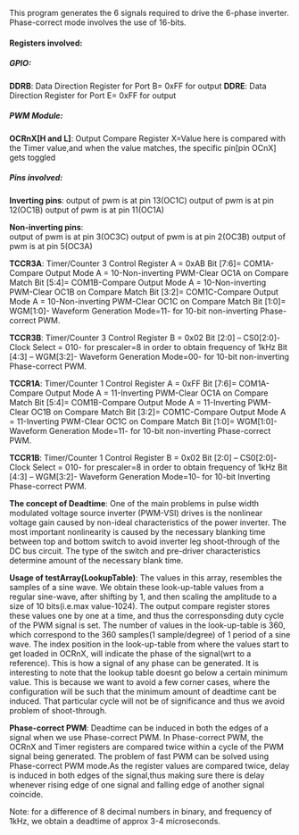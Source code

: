 This program generates the 6 signals required to drive the 6-phase inverter. Phase-correct mode involves the use of 16-bits.

#### Registers involved:

##### GPIO:
**DDRB**: Data Direction Register for Port B= 0xFF for output
**DDRE**: Data Direction Register for Port E= 0xFF for output


##### PWM Module:
**OCRnX[H and L]**: Output Compare Register X=Value here is compared with the Timer value,and when the value matches, the specific pin[pin OCnX] gets toggled

##### Pins involved:
**Inverting pins**:
output of pwm is at pin 13(OC1C)
output of pwm is at pin 12(OC1B)
output of pwm is at pin 11(OC1A)
		
**Non-inverting pins**:	 	
output of pwm is at pin 3(OC3C)
output of pwm is at pin 2(OC3B)
output of pwm is at pin 5(OC3A)

**TCCR3A**: Timer/Counter 3 Control Register A = 0xAB
Bit [7:6]= COM1A-Compare Output Mode A = 10-Non-inverting PWM-Clear OC1A on Compare Match
Bit [5:4]= COM1B-Compare Output Mode A = 10-Non-inverting PWM-Clear OC1B on Compare Match
Bit [3:2]= COM1C-Compare Output Mode A = 10-Non-inverting PWM-Clear OC1C on Compare Match
Bit [1:0]= WGM[1:0]- Waveform Generation Mode=11- for 10-bit non-inverting Phase-correct PWM.

**TCCR3B**: Timer/Counter 3 Control Register B = 0x02
Bit [2:0] – CS0[2:0]-Clock Select = 010- for prescaler=8 in order to obtain frequency of 1kHz
Bit [4:3] – WGM[3:2]- Waveform Generation Mode=00- for 10-bit non-inverting Phase-correct PWM.

**TCCR1A**: Timer/Counter 1 Control Register A = 0xFF
Bit [7:6]= COM1A-Compare Output Mode A = 11-Inverting PWM-Clear OC1A on Compare Match
Bit [5:4]= COM1B-Compare Output Mode A = 11-Inverting PWM-Clear OC1B on Compare Match
Bit [3:2]= COM1C-Compare Output Mode A = 11-Inverting PWM-Clear OC1C on Compare Match
Bit [1:0]= WGM[1:0]- Waveform Generation Mode=11- for 10-bit non-inverting Phase-correct PWM.

**TCCR1B**: Timer/Counter 1 Control Register B = 0x02
Bit [2:0] – CS0[2:0]-Clock Select = 010- for prescaler=8 in order to obtain frequency of 1kHz
Bit [4:3] – WGM[3:2]- Waveform Generation Mode=10- for 10-bit Inverting Phase-correct PWM.

**The concept of Deadtime**:
One of the main problems in pulse width modulated voltage source inverter (PWM-VSI) drives is the nonlinear voltage
gain caused by non-ideal characteristics of the power inverter.
The most important nonlinearity is caused by the necessary
blanking time between top and bottom switch to avoid inverter
leg shoot-through of the DC bus circuit. The type of the switch
and pre-driver characteristics determine amount of the
necessary blank time.

**Usage of testArray(LookupTable)**:
The values in this array, resembles the samples of a sine wave. We obtain these look-up-table values from a regular sine-wave, after shifting by 1, and then scaling the amplitude to a size of 10 bits(i.e.max value-1024). The output compare register stores these values one by one at a time, and thus the corresponsding duty cycle of the PWM signal is set. The number of values in the look-up-table is 360, which correspond to the 360 samples(1 sample/degree) of 1 period of a sine wave. The index position in the look-up-table from where the values start to get loaded in OCRnX, will indicate the phase of the signal(wrt to a reference). This is how a signal of any phase can be generated.
It is interesting to note that the lookup table doesnt go below a certain minimum value. This is because we want to avoid a few corner cases, where the configuration will be such that the minimum amount of deadtime cant be induced. That particular cycle will not be of significance and thus we avoid problem of shoot-through.  

**Phase-correct PWM**:
Deadtime can be induced in both the edges of a signal when we use Phase-correct PWM. In Phase-correct PWM, the OCRnX and Timer registers are compared twice within a cycle of the PWM signal being generated. The problem of fast PWM can be solved using Phase-correct PWM mode.As the register values are compared twice, delay is induced in both edges of the signal,thus making sure there is delay whenever rising edge of one signal and falling edge of another signal coincide.   


Note: for a difference of 8 decimal numbers in binary, and frequency of 1kHz, we obtain a deadtime of approx 3-4 microseconds.
